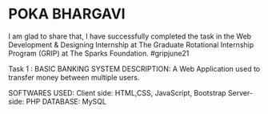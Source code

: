 # POKA BHARGAVI
I am glad to share that, I have successfully completed the task in the Web Development & Designing Internship at The Graduate Rotational Internship Program (GRIP) at The Sparks Foundation.
#gripjune21

Task 1 : BASIC BANKING SYSTEM
DESCRIPTION: A Web Application used to transfer money between multiple users.  

SOFTWARES USED:
Client side: HTML,CSS, JavaScript, Bootstrap
Server-side: PHP
DATABASE: MySQL
